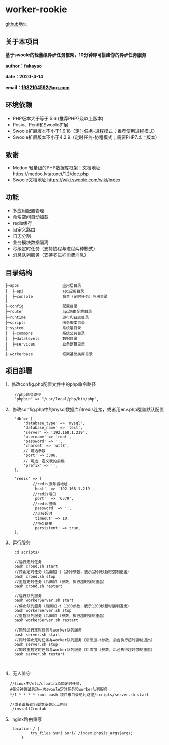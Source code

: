 # worker-rookie
[github地址](https://github.com/mingdiantianxia/worker-rookie)

## 关于本项目
**基于swoole的轻量级异步任务框架，10分钟即可搭建你的异步任务服务**

**author：fukayao**

**date：2020-4-14**

**email：1982104592@qq.com**

## 环境依赖

* PHP版本大于等于 5.6 (推荐PHP7及以上版本)  
* Posix、Pcntl和Swoole扩展  
* Swoole扩展版本不小于1.9.18（定时任务-进程模式；推荐使用进程模式）
* Swoole扩展版本不小于4.2.9（定时任务-协程模式；需要PHP7以上版本）

## 致谢

* Medoo  轻量级的PHP数据库框架！文档地址https://medoo.lvtao.net/1.2/doc.php
* Swoole文档地址 https://wiki.swoole.com/wiki/index

## 功能

* 多应用配置管理
* 命名空间自动加载
* redis缓存
* 自定义路由
* 日志分割
* 业务模块数据隔离
* 秒级定时任务（支持协程与进程两种模式）
* 消息队列服务（支持多进程消费消息）

## 目录结构
```code
├─apps                   应用层目录
│  ├─api                 api应用目录  
│  ├─console             命令（定时任务）应用目录
│  
├─config                 配置目录
├─router                 api路由配置目录
├─runtime                运行和日志目录
├─scripts                服务脚本目录
├─system                 系统层目录
│  ├─commons             系统公共目录  
│  ├─datalevels          数据目录
│  ├─services            业务逻辑目录
│  
├─workerbase             框架基础类库目录
```

## 项目部署

1、修改config.php配置文件中的php命令路径
```code
    //php命令路径
    "phpbin" => "/usr/local/php/bin/php",
```
2、修改config.php中的mysql数据库和redis连接，或者用env.php覆盖默认配置
```code
    'db'=> [
        'database_type' => 'mysql',
        'database_name' => 'test',
        'server' => '192.168.1.219',
        'username' => 'root',
        'password' => '',
        'charset' => 'utf8',
        // 可选参数
        'port' => 3306,
        // 可选，定义表的前缀
        'prefix' => '',
    ],

    'redis' => [
            //redis服务器地址
            'host'  => '192.168.1.219',
            //redis端口
            'port'  => '6379',
            //redis密码
            'password' => '',
            //连接超时
            'timeout' => 10,
            //持久链接
            'persistent' => true,
    ],
```

3、运行服务
```code
    cd scripts/
    
    //运行定时任务
    bash crond.sh start
    //停止定时任务（后面加-t 1200参数，表示1200秒超时强制退出）
    bash crond.sh stop
    //重启定时任务（后面加-t参数，执行超时强制重启）
    bash crond.sh restart
    
    //运行队列服务
    bash workerServer.sh start
    //停止队列服务（后面加-t 1200参数，表示1200秒超时强制退出）
    bash workerServer.sh stop
    //重启队列服务（后面加-t参数，执行超时强制重启）
    bash workerServer.sh restart
    
    //同时运行定时任务与worker队列服务
    bash server.sh start
    //同时停止定时任务与worker队列服务（后面加-t参数，后台执行超时强制退出）
    bash server.sh stop
    //同时重启定时任务与worker队列服务（后面加-t参数，后台执行超时强制重启）
    bash server.sh restart
    
    
```

4、无人值守
```code
  //linux中/etc/crontab添加定时任务，
  #每分钟尝试启动一次swoole定时任务和worker队列服务
  */1 * * * * root bash 项目根目录绝对路径/scripts/server.sh start
  
  //或者直接运行脚本安装以上内容
  ./installCrontab
```

5、nginx路由重写
```code
   location / {
           try_files $uri $uri/ /index.php$is_args$args;
       }
```